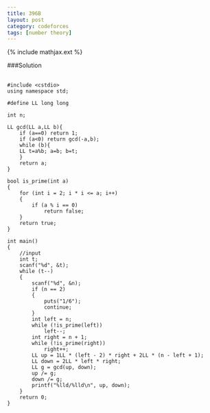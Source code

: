 ```yaml
---
title: 396B
layout: post
category: codeforces
tags: [number theory]
---
```


{% include mathjax.ext %}

###Solution  
<br/>

	#include <cstdio>
	using namespace std;

	#define LL long long

	int n;

	LL gcd(LL a,LL b){
	    if (a==0) return 1;
	    if (a<0) return gcd(-a,b);
	    while (b){
		LL t=a%b; a=b; b=t;
	    }
	    return a;
	}

	bool is_prime(int a)
	{
		for (int i = 2; i * i <= a; i++)
		{
			if (a % i == 0)
				return false;
		}
		return true;
	}

	int main()
	{
		//input
		int t;
		scanf("%d", &t);
		while (t--)
		{
			scanf("%d", &n);
			if (n == 2)
			{
				puts("1/6");
				continue;
			}
			int left = n;
			while (!is_prime(left))
				left--;
			int right = n + 1;
			while (!is_prime(right))
				right++;
			LL up = 1LL * (left - 2) * right + 2LL * (n - left + 1);
			LL down = 2LL * left * right;
			LL g = gcd(up, down);
			up /= g;
			down /= g;
			printf("%lld/%lld\n", up, down);
		}
		return 0;
	}

